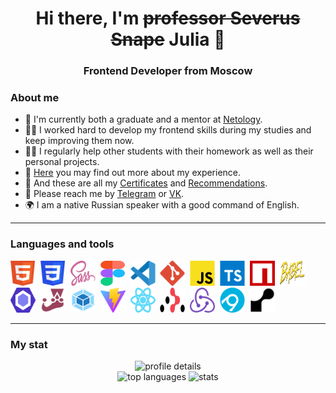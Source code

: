 <div id="header" align="center">
  <h1>Hi there, I'm <del>professor Severus Snape</del> Julia 👋</h1>
  <h3>Frontend Developer from Moscow</h3>
</div>

### About me
- 🌱 I'm currently both a graduate and a mentor at [Netology](https://netology.ru).
- 👩‍🎓 I worked hard to develop my frontend skills during my studies and keep improving them now.
- 👩‍🏫 I regularly help other students with their homework as well as their personal projects.
- 📄 [Here](https://professor-severus-snape.github.io/portfolio) you may find out more about my experience.
- 📂 And these are all my [Certificates](https://disk.yandex.ru/d/wJtFgtU7jPiKrg) and [Recommendations](https://disk.yandex.ru/d/M6-rVg96TjFUbg).
- 📨 Please reach me by [Telegram](https://t.me/Severus_Snape_prof) or [VK](https://vk.com/julia_fokanova).
- 🌍 I am a native Russian speaker with a good command of English.

---

### Languages and tools

<img src="./devicons/html.svg" alt="html" title="html" width="40" height="40">&nbsp;
<img src="./devicons/css.svg" alt="css" title="css" width="40" height="40">&nbsp;
<img src="./devicons/sass.svg" alt="sass" title="sass" width="40" height="40">&nbsp;
<img src="./devicons/figma.svg" alt="figma" title="figma" width="40" height="40">&nbsp;
<img src="./devicons/vscode.svg" alt="vscode" title="vscode" width="40" height="40">&nbsp;
<img src="./devicons/git.svg" alt="git" title="git" width="40" height="40">&nbsp;
<img src="./devicons/javascript.svg" alt="javascript" title="javascript" width="40" height="40">&nbsp;
<img src="./devicons/typescript.svg" alt="typescript" title="typescript" width="40" height="40">&nbsp;
<img src="./devicons/npm.svg" alt="npm" title="npm" width="40" height="40">&nbsp;
<img src="./devicons/babel.svg" alt="babel" title="babel" width="40" height="40">&nbsp;
<img src="./devicons/eslint.svg" alt="eslint" title="eslint" width="40" height="40">&nbsp;
<img src="./devicons/jest.svg" alt="jest" title="jest" width="40" height="40">&nbsp;
<img src="./devicons/webpack.svg" alt="webpack" title="webpack" width="40" height="40">&nbsp;
<img src="./devicons/vite.svg" alt="vite" title="vite" width="40" height="40">&nbsp;
<img src="./devicons/react.svg" alt="react" title="react" width="40" height="40">&nbsp;
<img src="./devicons/reactrouter.svg" alt="react router" title="react router" width="40" height="40">&nbsp;
<img src="./devicons/redux.svg" alt="redux" title="redux" width="40" height="40">&nbsp;
<img src="./devicons/appveyor.svg" alt="appveyor" title="appveyor" width="40" height="40">&nbsp;
<img src="./devicons/render.svg" alt="render" title="render" width="40" height="40">&nbsp;

---

### My stat

<div id="stat" align="center">
  <div>
    <img src="https://github-profile-summary-cards.vercel.app/api/cards/profile-details?username=Professor-Severus-Snape&show_icons=true&theme=dracula" alt="profile details">
  </div>
  <img src="https://github-profile-summary-cards.vercel.app/api/cards/most-commit-language?username=Professor-Severus-Snape&show_icons=true&theme=dracula" alt="top languages">
  <img src="https://github-profile-summary-cards.vercel.app/api/cards/stats?username=Professor-Severus-Snape&show_icons=true&theme=dracula" alt="stats">
</div>
